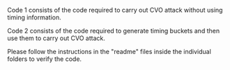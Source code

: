 Code 1 consists of the code required to carry out CVO attack without using timing information.

Code 2 consists of the code required to generate timing buckets and then use them to carry out CVO attack.

Please follow the instructions in the "readme" files inside the individual folders to verify the code.
